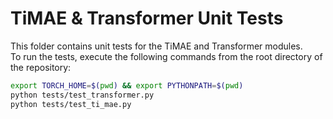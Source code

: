 # TiMAE & Transformer Unit Tests
This folder contains unit tests for the TiMAE and Transformer modules.  
To run the tests, execute the following commands from the root directory of the repository:  

```bash
export TORCH_HOME=$(pwd) && export PYTHONPATH=$(pwd)
python tests/test_transformer.py
python tests/test_ti_mae.py
```